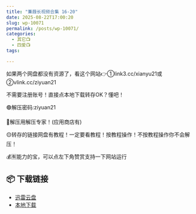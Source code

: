 ```yaml
---
title: "蒹葭长视频合集 16-20"
date: 2025-08-22T17:00:20
slug: wp-10071
permalink: /posts/wp-10071/
categories:
  - 其它📺
  - 四爱📺
tags:

---
```


如果两个网盘都没有资源了，看这个网站👉①link3.cc/xianyu21或②vlink.cc/ziyuan21

不需要注册账号！直接点本地下载转存OK？懂吧！

🟢解压密码:ziyuan21

🔵解压用解压专家！(应用商店有)

🟡转存的链接网盘有教程！一定要看教程！按教程操作！不按教程操作你不会解压！

💰🈶能力的宝，可以点左下角赞赏支持一下网站运行

## 📦 下载链接
- [迅雷云盘](https://blziyuan21.com/pay-download/10071?key=5a7ff5e201&down_id=0)
- [本地下载](https://blziyuan21.com/pay-download/10071?key=5a7ff5e201&down_id=1)

